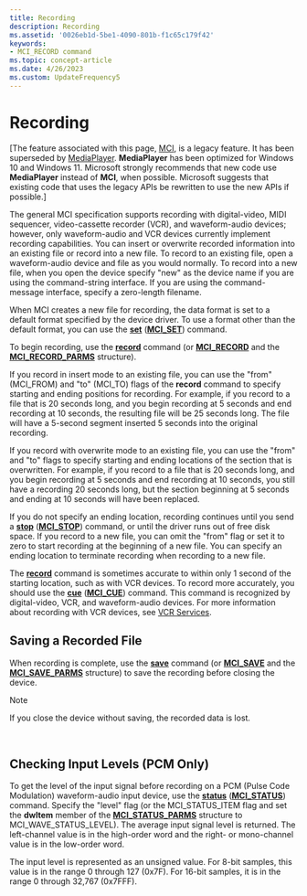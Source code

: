 ```yaml
---
title: Recording
description: Recording
ms.assetid: '0026eb1d-5be1-4090-801b-f1c65c179f42'
keywords:
- MCI_RECORD command
ms.topic: concept-article
ms.date: 4/26/2023
ms.custom: UpdateFrequency5
---
```


# Recording

\[The feature associated with this page, [MCI](/windows/win32/multimedia/mci), is a legacy feature. It has been superseded by [MediaPlayer](/uwp/api/Windows.Media.Playback.MediaPlayer). **MediaPlayer** has been optimized for Windows 10 and Windows 11. Microsoft strongly recommends that new code use **MediaPlayer** instead of **MCI**, when possible. Microsoft suggests that existing code that uses the legacy APIs be rewritten to use the new APIs if possible.\]

The general MCI specification supports recording with digital-video, MIDI sequencer, video-cassette recorder (VCR), and waveform-audio devices; however, only waveform-audio and VCR devices currently implement recording capabilities. You can insert or overwrite recorded information into an existing file or record into a new file. To record to an existing file, open a waveform-audio device and file as you would normally. To record into a new file, when you open the device specify "new" as the device name if you are using the command-string interface. If you are using the command-message interface, specify a zero-length filename.

When MCI creates a new file for recording, the data format is set to a default format specified by the device driver. To use a format other than the default format, you can use the [**set**](set.md) ([**MCI\_SET**](mci-set.md)) command.

To begin recording, use the [**record**](record.md) command (or [**MCI\_RECORD**](mci-record.md) and the [**MCI\_RECORD\_PARMS**](mci-record-parms.md) structure).

If you record in insert mode to an existing file, you can use the "from" (MCI\_FROM) and "to" (MCI\_TO) flags of the **record** command to specify starting and ending positions for recording. For example, if you record to a file that is 20 seconds long, and you begin recording at 5 seconds and end recording at 10 seconds, the resulting file will be 25 seconds long. The file will have a 5-second segment inserted 5 seconds into the original recording.

If you record with overwrite mode to an existing file, you can use the "from" and "to" flags to specify starting and ending locations of the section that is overwritten. For example, if you record to a file that is 20 seconds long, and you begin recording at 5 seconds and end recording at 10 seconds, you still have a recording 20 seconds long, but the section beginning at 5 seconds and ending at 10 seconds will have been replaced.

If you do not specify an ending location, recording continues until you send a [**stop**](stop.md) ([**MCI\_STOP**](mci-stop.md)) command, or until the driver runs out of free disk space. If you record to a new file, you can omit the "from" flag or set it to zero to start recording at the beginning of a new file. You can specify an ending location to terminate recording when recording to a new file.

The [**record**](record.md) command is sometimes accurate to within only 1 second of the starting location, such as with VCR devices. To record more accurately, you should use the [**cue**](cue.md) ([**MCI\_CUE**](mci-cue.md)) command. This command is recognized by digital-video, VCR, and waveform-audio devices. For more information about recording with VCR devices, see [VCR Services](vcr-services.md).

## Saving a Recorded File

When recording is complete, use the [**save**](save.md) command (or [**MCI\_SAVE**](mci-save.md) and the [**MCI\_SAVE\_PARMS**](mci-save-parms.md) structure) to save the recording before closing the device.

> [!Note]  
> If you close the device without saving, the recorded data is lost.

 

## Checking Input Levels (PCM Only)

To get the level of the input signal before recording on a PCM (Pulse Code Modulation) waveform-audio input device, use the [**status**](status.md) ([**MCI\_STATUS**](mci-status.md)) command. Specify the "level" flag (or the MCI\_STATUS\_ITEM flag and set the **dwItem** member of the [**MCI\_STATUS\_PARMS**](mci-status-parms.md) structure to MCI\_WAVE\_STATUS\_LEVEL). The average input signal level is returned. The left-channel value is in the high-order word and the right- or mono-channel value is in the low-order word.

The input level is represented as an unsigned value. For 8-bit samples, this value is in the range 0 through 127 (0x7F). For 16-bit samples, it is in the range 0 through 32,767 (0x7FFF).

 

 




